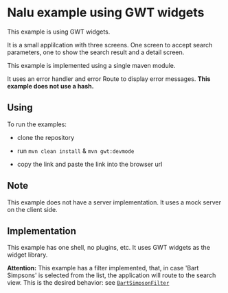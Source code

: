 # Nalu example using GWT widgets
This example is using GWT widgets.

It is a small applilcation with three screens. One screen to accept search parameters, one to show the search result and a detail screen.

This example is implemented using a single maven module.

It uses an error handler and error Route to display error messages. **This example does not use a hash.**

## Using
To run the examples:

* clone the repository

* run `mvn clean install` & `mvn gwt:devmode`

* copy the link and paste the link into the browser url

## Note
This example does not have a server implementation. It uses a mock server on the client side.

## Implementation
This example has one shell, no plugins, etc. It uses GWT widgets as the widget library.

**Attention:**
This example has a filter implemented, that, in case 'Bart Simpsons' is selected from the list, the application will route to the search view. This is the desired behavior: see [```BartSimpsonFilter```](https://github.com/NaluKit/nalu-examples/blob/master/NaluGwtSimpleApplication/src/main/java/com/github/nalukit/example/nalu/simpleapplication/client/filters/BartSimpsonFilter.java)

